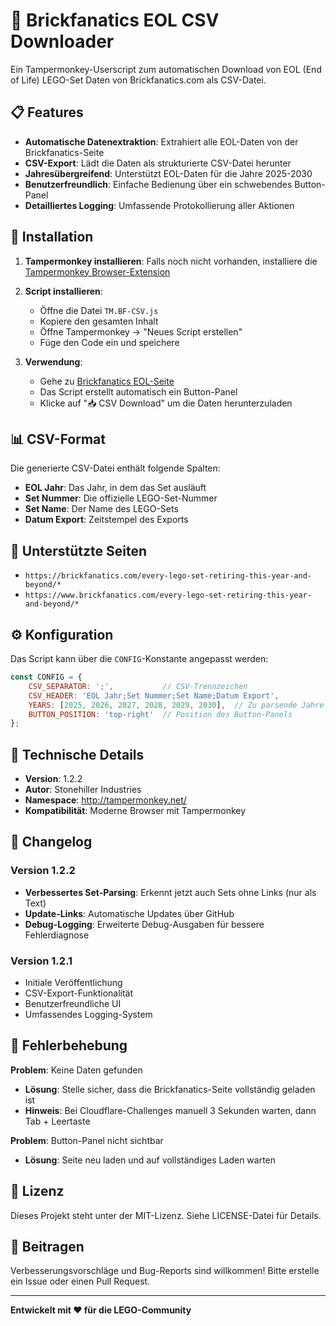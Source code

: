 # 🧱 Brickfanatics EOL CSV Downloader

Ein Tampermonkey-Userscript zum automatischen Download von EOL (End of Life) LEGO-Set Daten von Brickfanatics.com als CSV-Datei.

## 📋 Features

- **Automatische Datenextraktion**: Extrahiert alle EOL-Daten von der Brickfanatics-Seite
- **CSV-Export**: Lädt die Daten als strukturierte CSV-Datei herunter
- **Jahresübergreifend**: Unterstützt EOL-Daten für die Jahre 2025-2030
- **Benutzerfreundlich**: Einfache Bedienung über ein schwebendes Button-Panel
- **Detailliertes Logging**: Umfassende Protokollierung aller Aktionen

## 🚀 Installation

1. **Tampermonkey installieren**: Falls noch nicht vorhanden, installiere die [Tampermonkey Browser-Extension](https://www.tampermonkey.net/)

2. **Script installieren**: 
   - Öffne die Datei `TM.BF-CSV.js`
   - Kopiere den gesamten Inhalt
   - Öffne Tampermonkey → "Neues Script erstellen"
   - Füge den Code ein und speichere

3. **Verwendung**:
   - Gehe zu [Brickfanatics EOL-Seite](https://brickfanatics.com/every-lego-set-retiring-this-year-and-beyond/)
   - Das Script erstellt automatisch ein Button-Panel
   - Klicke auf "📥 CSV Download" um die Daten herunterzuladen

## 📊 CSV-Format

Die generierte CSV-Datei enthält folgende Spalten:
- **EOL Jahr**: Das Jahr, in dem das Set ausläuft
- **Set Nummer**: Die offizielle LEGO-Set-Nummer
- **Set Name**: Der Name des LEGO-Sets
- **Datum Export**: Zeitstempel des Exports

## 🎯 Unterstützte Seiten

- `https://brickfanatics.com/every-lego-set-retiring-this-year-and-beyond/*`
- `https://www.brickfanatics.com/every-lego-set-retiring-this-year-and-beyond/*`

## ⚙️ Konfiguration

Das Script kann über die `CONFIG`-Konstante angepasst werden:

```javascript
const CONFIG = {
    CSV_SEPARATOR: ';',           // CSV-Trennzeichen
    CSV_HEADER: 'EOL Jahr;Set Nummer;Set Name;Datum Export',
    YEARS: [2025, 2026, 2027, 2028, 2029, 2030],  // Zu parsende Jahre
    BUTTON_POSITION: 'top-right'  // Position des Button-Panels
};
```

## 🔧 Technische Details

- **Version**: 1.2.2
- **Autor**: Stonehiller Industries
- **Namespace**: http://tampermonkey.net/
- **Kompatibilität**: Moderne Browser mit Tampermonkey

## 📝 Changelog

### Version 1.2.2
- **Verbessertes Set-Parsing**: Erkennt jetzt auch Sets ohne Links (nur als Text)
- **Update-Links**: Automatische Updates über GitHub
- **Debug-Logging**: Erweiterte Debug-Ausgaben für bessere Fehlerdiagnose

### Version 1.2.1
- Initiale Veröffentlichung
- CSV-Export-Funktionalität
- Benutzerfreundliche UI
- Umfassendes Logging-System

## 🐛 Fehlerbehebung

**Problem**: Keine Daten gefunden
- **Lösung**: Stelle sicher, dass die Brickfanatics-Seite vollständig geladen ist
- **Hinweis**: Bei Cloudflare-Challenges manuell 3 Sekunden warten, dann Tab + Leertaste

**Problem**: Button-Panel nicht sichtbar
- **Lösung**: Seite neu laden und auf vollständiges Laden warten

## 📄 Lizenz

Dieses Projekt steht unter der MIT-Lizenz. Siehe LICENSE-Datei für Details.

## 🤝 Beitragen

Verbesserungsvorschläge und Bug-Reports sind willkommen! Bitte erstelle ein Issue oder einen Pull Request.

---

**Entwickelt mit ❤️ für die LEGO-Community**
